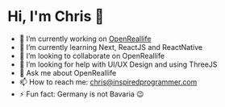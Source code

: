 # Hi, I'm Chris 👋

- 🔭 I’m currently working on [OpenReallife](https://github.com/OpenReallife)
- 🌱 I’m currently learning Next, ReactJS and ReactNative
- 👯 I’m looking to collaborate on OpenReallife
- 🤔 I’m looking for help with UI/UX Design and using ThreeJS
- 💬 Ask me about OpenReallife
- 📫 How to reach me: chris@inspiredprogrammer.com
- ⚡ Fun fact: Germany is not Bavaria 😉

